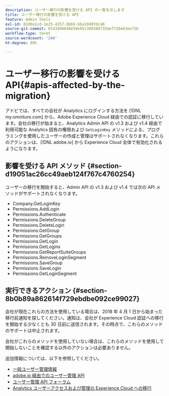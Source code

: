 ```yaml
---
description: ユーザー移行の影響を受ける API の一覧を示します
title: ユーザー移行の影響を受ける API
feature: Admin Tools
exl-id: 82d0a1cd-1e25-4157-9bb9-bba1049fdc48
source-git-commit: 0143496648e59e95c360388735def726e63ee71b
workflow-type: tm+mt
source-wordcount: '244'
ht-degree: 89%

---
```


# ユーザー移行の影響を受ける API{#apis-affected-by-the-migration}

アドビでは、すべての会社が Analytics にログインする方法を [!DNL my.omniture.com] から、Adobe Experience Cloud 経由での認証に移行しています。会社の移行が始まると、Analytics Admin API の v1.3 および v1.4 経由で利用可能な Analytics 固有の権限および `GetLoginKey` メソッドによる、プログラミングを使用したユーザーの作成と管理はサポートされなくなります。これらのアクションは、[!DNL adobe.io] から Experience Cloud 全体で有効化されるようになります。

## 影響を受ける API メソッド {#section-d19051ac26cc49aeb124f767c4760254}

ユーザーの移行を開始すると、Admin API の v1.3 および v1.4 では次の API メソッドがサポートされなくなります。

* Company.GetLoginKey
* Permissions.AddLogin
* Permissions.Authenticate
* Permissions.DeleteGroup
* Permissions.DeleteLogin
* Permissions.GetGroup
* Permissions.GetGroups
* Permissions.GetLogin
* Permissions.GetLogins
* Permissions.GetReportSuiteGroups
* Permissions.RemoveLoginSegment
* Permissions.SaveGroup
* Permissions.SaveLogin
* Permissions.GetLoginSegment

## 実行できるアクション {#section-8b0b89a862614f729ebdbe092ce99027}

会社が現在これらの方法を使用している場合は、2018 年 4 月 1 日から始まった移行前通知を探してください。通知は、会社が Experience Cloud 認証への移行を開始する少なくとも 30 日前に送信されます。その時点で、これらのメソッドのサポートは中止されます。

会社がこれらのメソッドを使用していない場合は、これらのメソッドを使用して開始しないことを確認する以外のアクションは必要ありません。

追加情報については、以下を参照してください。

* [一般ユーザー管理情報](https://helpx.adobe.com/jp/enterprise/help/users.html)
* [adobe.io 経由でのユーザー管理 API](https://www.adobe.io/apis/cloudplatform/usermanagement/docs/gettingstarted.html)
* [ユーザー管理 API フォーラム](https://community.adobe.com/t5/enterprise-teams/bd-p/enterprise-and-teams)
* [Analytics ユーザーアクセスおよび管理の Experience Cloud への移行](https://experienceleague.adobe.com/docs/analytics/admin/user-product-management/user-management/migrate-users/c-migration-tool.html?lang=ja)
